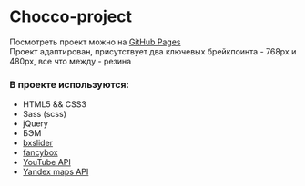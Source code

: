 # Chocco-project

Посмотреть проект можно на [GitHub Pages](https://moradell.github.io/chocco-project/) <br>
Проект адаптирован, присутствует два ключевых брейкпоинта - 768px и 480px, все что между - резина

### В проекте используются:
* HTML5 && CSS3
* Sass (scss)
* jQuery 
* БЭМ
* [bxslider](https://bxslider.com/) 
* [fancybox](https://www.fancyapps.com/fancybox/3/) 
* [YouTube API](https://developers.google.com/youtube)
* [Yandex maps API](https://yandex.ru/dev/maps/)
